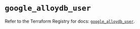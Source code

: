 # `google_alloydb_user`

Refer to the Terraform Registry for docs: [`google_alloydb_user`](https://registry.terraform.io/providers/hashicorp/google/6.27.0/docs/resources/alloydb_user).
